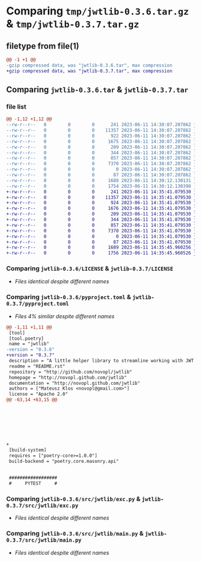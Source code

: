 # Comparing `tmp/jwtlib-0.3.6.tar.gz` & `tmp/jwtlib-0.3.7.tar.gz`

## filetype from file(1)

```diff
@@ -1 +1 @@
-gzip compressed data, was "jwtlib-0.3.6.tar", max compression
+gzip compressed data, was "jwtlib-0.3.7.tar", max compression
```

## Comparing `jwtlib-0.3.6.tar` & `jwtlib-0.3.7.tar`

### file list

```diff
@@ -1,12 +1,12 @@
--rw-r--r--   0        0        0      241 2023-06-11 14:30:07.207862 jwtlib-0.3.6/AUTHORS
--rw-r--r--   0        0        0    11357 2023-06-11 14:30:07.207862 jwtlib-0.3.6/LICENSE
--rw-r--r--   0        0        0      922 2023-06-11 14:30:07.207862 jwtlib-0.3.6/README.rst
--rw-r--r--   0        0        0     1675 2023-06-11 14:30:07.207862 jwtlib-0.3.6/pyproject.toml
--rw-r--r--   0        0        0      209 2023-06-11 14:30:07.207862 jwtlib-0.3.6/src/jwtlib/__init__.py
--rw-r--r--   0        0        0      344 2023-06-11 14:30:07.207862 jwtlib-0.3.6/src/jwtlib/abstract.py
--rw-r--r--   0        0        0      857 2023-06-11 14:30:07.207862 jwtlib-0.3.6/src/jwtlib/exc.py
--rw-r--r--   0        0        0     7370 2023-06-11 14:30:07.207862 jwtlib-0.3.6/src/jwtlib/main.py
--rw-r--r--   0        0        0        0 2023-06-11 14:30:07.207862 jwtlib-0.3.6/src/jwtlib/py.typed
--rw-r--r--   0        0        0       87 2023-06-11 14:30:07.207862 jwtlib-0.3.6/src/jwtlib/types.py
--rw-r--r--   0        0        0     1688 2023-06-11 14:30:12.130131 jwtlib-0.3.6/setup.py
--rw-r--r--   0        0        0     1754 2023-06-11 14:30:12.130398 jwtlib-0.3.6/PKG-INFO
+-rw-r--r--   0        0        0      241 2023-06-11 14:35:41.079530 jwtlib-0.3.7/AUTHORS
+-rw-r--r--   0        0        0    11357 2023-06-11 14:35:41.079530 jwtlib-0.3.7/LICENSE
+-rw-r--r--   0        0        0      924 2023-06-11 14:35:41.079530 jwtlib-0.3.7/README.rst
+-rw-r--r--   0        0        0     1676 2023-06-11 14:35:41.079530 jwtlib-0.3.7/pyproject.toml
+-rw-r--r--   0        0        0      209 2023-06-11 14:35:41.079530 jwtlib-0.3.7/src/jwtlib/__init__.py
+-rw-r--r--   0        0        0      344 2023-06-11 14:35:41.079530 jwtlib-0.3.7/src/jwtlib/abstract.py
+-rw-r--r--   0        0        0      857 2023-06-11 14:35:41.079530 jwtlib-0.3.7/src/jwtlib/exc.py
+-rw-r--r--   0        0        0     7370 2023-06-11 14:35:41.079530 jwtlib-0.3.7/src/jwtlib/main.py
+-rw-r--r--   0        0        0        0 2023-06-11 14:35:41.079530 jwtlib-0.3.7/src/jwtlib/py.typed
+-rw-r--r--   0        0        0       87 2023-06-11 14:35:41.079530 jwtlib-0.3.7/src/jwtlib/types.py
+-rw-r--r--   0        0        0     1689 2023-06-11 14:35:45.960256 jwtlib-0.3.7/setup.py
+-rw-r--r--   0        0        0     1756 2023-06-11 14:35:45.960526 jwtlib-0.3.7/PKG-INFO
```

### Comparing `jwtlib-0.3.6/LICENSE` & `jwtlib-0.3.7/LICENSE`

 * *Files identical despite different names*

### Comparing `jwtlib-0.3.6/pyproject.toml` & `jwtlib-0.3.7/pyproject.toml`

 * *Files 4% similar despite different names*

```diff
@@ -1,11 +1,11 @@
 [tool]
 [tool.poetry]
 name = "jwtlib"
-version = "0.3.6"
+version = "0.3.7"
 description = "A little helper library to streamline working with JWT in python"
 readme = "README.rst"
 repository = "http://github.com/novopl/jwtlib"
 homepage = "http://novopl.github.com/jwtlib"
 documentation = "http://novopl.github.com/jwtlib"
 authors = ["Mateusz Klos <novopl@gmail.com>"]
 license = "Apache 2.0"
@@ -63,14 +63,15 @@
 
 
 
 
 
 
 
+
 [build-system]
 requires = ["poetry-core>=1.0.0"]
 build-backend = "poetry.core.masonry.api"
 
 
 ##################
 #     PYTEST     #
```

### Comparing `jwtlib-0.3.6/src/jwtlib/exc.py` & `jwtlib-0.3.7/src/jwtlib/exc.py`

 * *Files identical despite different names*

### Comparing `jwtlib-0.3.6/src/jwtlib/main.py` & `jwtlib-0.3.7/src/jwtlib/main.py`

 * *Files identical despite different names*

